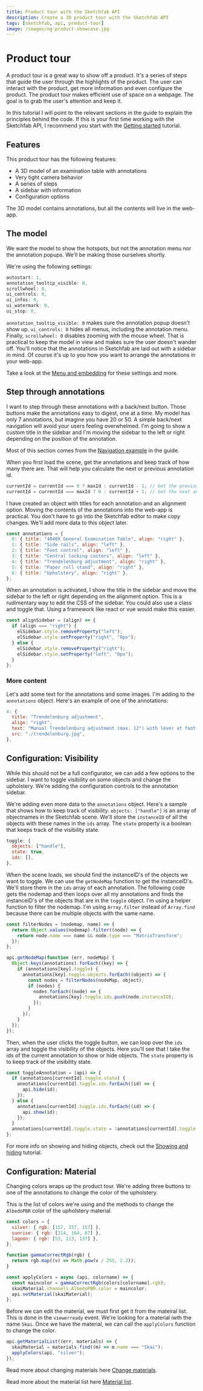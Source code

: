 ```yaml
---
title: Product tour with the Sketchfab API
description: Create a 3D product tour with the Sketchfab API
tags: [sketchfab, api, product-tour]
image: /images/og-product-showcase.jpg
---
```


<script setup>
import ProductTour from '../components/ProductTour.vue'
import CodePenEmbed from '../components/CodePenEmbed.vue'
</script>

# Product tour

<ProductTour />

A product tour is a great way to show off a product. It's a series of steps that guide the user through the highlights of the product. The user can interact with the product, get more information and even configure the product. The product tour makes efficient use of space on a webpage. The goal is to grab the user's attention and keep it.

In this tutorial I will point to the relevant sections in the guide to explain the principles behind the code. If this is your first time working with the Sketchfab API, I recommend you start with the [Getting started](../guide/model-loading/getting-started.html) tutorial.

## Features

This product tour has the following features:

- A 3D model of an examination table with annotations
- Very tight camera behavior
- A series of steps
- A sidebar with information
- Configuration options

The 3D model contains annotations, but all the contents will live in the web-app.

## The model

<CodePenEmbed id="zYyeoOg/3dae5827db7a6cdc2ed3d8d659425b11" tab="result" />

We want the model to show the hotspots, but not the annotation menu nor the annotation popups. We'll be making those ourselves shortly.

We're using the following settings:

```js
autostart: 1,
annotation_tooltip_visible: 0,
scrollwheel: 0,
ui_controls: 0,
ui_infos: 0,
ui_watermark: 0,
ui_stop: 0,
```

`annotation_tooltip_visible: 0` makes sure the annotation popup doesn't show up. `ui_controls: 0` hides all menus, including the annotation menu. Finally, `scrollwheel: 0` disables zooming with the mouse wheel. That is practical to keep the model in view and makes sure the user doesn't wander off. You'll notice that the annotations in Sketchfab are laid out with a sidebar in mind. Of course it's up to you how you want to arrange the annotations in your web-app.

Take a look at the [Menu and embedding](../guide/annotations/menu) for these settings and more.

## Step through annotations

<CodePenEmbed id="ExGrNKa/fb3fd39a0dcea8d04571a8413e17dd57" tab="result" />

I want to step through these annotations with a back/next button. Those buttons make the annotations easy to digest, one at a time. My model has only 7 annotations, but imagine you have 20 or 50. A simple back/next navigation will avoid your users feeling overwhelmed. I'm going to show a custom title in the sidebar and I'm moving the sidebar to the left or right depending on the position of the annotation.

Most of this section comes from the [Navigation example](../guide/annotations/navigation.html) in the guide.

When you first load the scene, get the annotations and keep track of how many there are. That will help you calculate the next or previous annotation id.

```js
currentId = currentId === 0 ? maxId : currentId - 1; // Get the previous annotation id
currentId = currentId === maxId ? 0 : currentId + 1; // Get the next annotation id
```

I have created an object with titles for each annotation and an alignment option. Moving the contents of the annotations into the web-app is practical. You don't have to go into the Sketchfab editor to make copy changes. We'll add more data to this object later.

```js
const annotations = {
  0: { title: "4040X General Examination Table", align: "right" },
  1: { title: "Side rails", align: "left" },
  2: { title: "Foot control", align: "left" },
  3: { title: "Central locking castors", align: "left" },
  4: { title: "Trendelenburg adjustment", align: "right" },
  5: { title: "Paper roll stand", align: "right" },
  6: { title: "Upholstery", align: "right" },
};
```

When an annotation is activated, I show the title in the sidebar and move the sidebar to the left or right depending on the alignment option. This is a rudimentary way to edit the CSS of the sidebar. You could also use a class and toggle that. Using a framework like react or vue would make this easier.

```js
const alignSidebar = (align) => {
  if (align === "right") {
    elSidebar.style.removeProperty("left");
    elSidebar.style.setProperty("right", "0px");
  } else {
    elSidebar.style.removeProperty("right");
    elSidebar.style.setProperty("left", "0px");
  }
};
```

### More content

Let's add some text for the annotations and some images. I'm adding to the `annotations` object. Here's an example of one of the annotations:

```js
4: {
  title: "Trendelenburg adjustment",
  align: "right",
  text: "Manual Trendelenburg adjustment (max. 12°) with lever at foot end",
  src: "./trendelenburg.jpg",
},
```

<CodePenEmbed id="KKbJaPw/23064d8aa08e10c8e92c8085b6cc11a4" tab="result" />

## Configuration: Visibility

While this should not be a full configurator, we can add a few options to the sidebar. I want to toggle visibility on some objects and change the upholstery. We're adding the configuration controls to the annotation sidebar.

We're adding even more data to the `annotations` object. Here's a sample that shows how to keep track of visibility. `objects: ["handle"]` is an array of objectnames in the Sketchfab scene. We'll store the `instanceID` of all the objects with these names in the `ids` array. The `state` property is a boolean that keeps track of the visibility state.

```js
toggle: {
  objects: ["handle"],
  state: true,
  ids: [],
},
```

<CodePenEmbed id="QWzYdNw/a19c9c48a517197b4e520f7f72f9fbc9" tab="result" />

When the scene loads, we should find the instanceID's of the objects we want to toggle. We can use the `getNodeMap` function to get the instanceID's. We'll store them in the `ids` array of each annotation. The following code gets the nodemap and then loops over all my annotations and finds the instanceID's of the objects that are in the `toggle` object. I'm using a helper function to filter the nodemap. I'm using `Array.filter` instead of `Array.find` because there can be multiple objects with the same name.

```js
const filterNodes = (nodemap, name) => {
  return Object.values(nodemap).filter((node) => {
    return node.name === name && node.type === "MatrixTransform";
  });
};

api.getNodeMap(function (err, nodeMap) {
  Object.keys(annotations).forEach((key) => {
    if (annotations[key].toggle) {
      annotations[key].toggle.objects.forEach((object) => {
        const nodes = filterNodes(nodeMap, object);
        if (nodes) {
          nodes.forEach((node) => {
            annotations[key].toggle.ids.push(node.instanceID);
          });
        }
      });
    }
  });
});
```

Then, when the user clicks the toggle button, we can loop over the `ids` array and toggle the visibility of the objects. Here you'll see that I take the ids of the current annotation to show or hide objects. The `state` property is to keep track of the visibility state.

```js
const toggleAnnotation = (api) => {
  if (annotations[currentId].toggle.state) {
    annotations[currentId].toggle.ids.forEach((id) => {
      api.hide(id);
    });
  } else {
    annotations[currentId].toggle.ids.forEach((id) => {
      api.show(id);
    });
  }
  annotations[currentId].toggle.state = !annotations[currentId].toggle.state;
};
```

For more info on showing and hiding objects, check out the [Showing and hiding](../guide/objects/object-visibility) tutorial.

## Configuration: Material

Changing colors wraps up the product tour. We're adding three buttons to one of the annotations to change the color of the upholstery.

<CodePenEmbed id="PoXVWOr/dcec65eff29ffedc660105181bd98a5b" tab="result" />

This is the list of colors we're using and the methods to change the `AlbedoPBR` color of the upholstery material.

```js
const colors = {
  silver: { rgb: [157, 157, 157] },
  sunrise: { rgb: [214, 164, 67] },
  lagoon: { rgb: [53, 113, 137] },
};

function gammaCorrectRgb(rgb) {
  return rgb.map((v) => Math.pow(v / 255, 2.2));
}

const applyColors = async (api, colorname) => {
  const maincolor = gammaCorrectRgb(colors[colorname].rgb);
  skaiMaterial.channels.AlbedoPBR.color = maincolor;
  api.setMaterial(skaiMaterial);
};
```

Before we can edit the material, we must first get it from the mateiral list. This is done in the `viewerready` event. We're looking for a material iwth the name `Skai`. Once we have the material, we can call the `applyColors` function to change the color.

```js
api.getMaterialList((err, materials) => {
  skaiMaterial = materials.find((m) => m.name === "Skai");
  applyColors(api, "silver");
});
```

Read more about changing materials here [Change materials](../guide/materials/colors).

Read more about the material list here [Material list](../guide/materials/materiallist).
